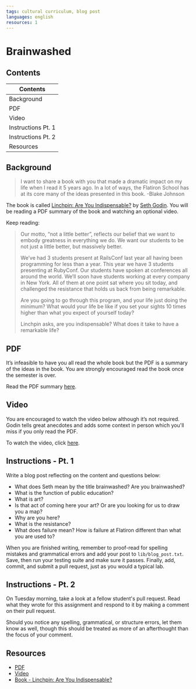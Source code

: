```yaml
---
tags: cultural curriculum, blog post
languages: english
resources: 1
---
```


# Brainwashed

## Contents

|Contents          |
|------------------|
|Background        |
|PDF               |
|Video             |
|Instructions Pt. 1|
|Instructions Pt. 2|
|Resources         |

## Background 

> I want to share a book with you that made a dramatic impact on my life when I read it 5 years ago. In a lot of ways, the Flatiron School has at its core many of the ideas presented in this book. 
> -Blake Johnson

The book is called [Linchpin: Are You Indispensable?](http://www.amazon.com/dp/1591844096) by [Seth Godin](https://twitter.com/thisissethsblog). You will be reading a PDF summary of the book and watching an optional video.

Keep reading:

> Our motto, “not a little better”, reflects our belief that we want to embody greatness in everything we do. We want our students to be not just a little better, but massively better.
>
> We’ve had 3 students present at RailsConf last year all having been programming for less than a year.  This year we have 3 students presenting at RubyConf.  Our students have spoken at conferences all around the world. We’ll soon have students working at every company in New York.  All of them at one point sat where you sit today, and challenged the resistance that holds us back from being remarkable.
> 
> Are you going to go through this program, and your life just doing the minimum?  What would your life be like if you set your sights 10 times higher than what you expect of yourself today?
>
> Linchpin asks, are you indispensable? What does it take to have a remarkable life?

## PDF

It’s infeasible to have you all read the whole book but the PDF is a summary of the ideas in the book. You are strongly encouraged read the book once the semester is over.

Read the PDF summary [here](http://www.sethgodin.com/sg/docs/brainwash.pdf).

## Video

You are encouraged to watch the video below although it’s not required.  Godin tells great anecdotes and adds some context in person which you'll miss if you only read the PDF.

To watch the video, click [here](https://vimeo.com/17787911).

## Instructions - Pt. 1

Write a blog post reflecting on the content and questions below:

* What does Seth mean by the title brainwashed? Are you brainwashed?
* What is the function of public education?
* What is art?
* Is that act of coming here your art?  Or are you looking for us to draw you a map? 
* Why are you here?
* What is the resistance?
* What does failure mean? How is failure at Flatiron different than what you are used to?

When you are finished writing, remember to proof-read for spelling mistakes and grammatical errors and add your post to `lib/blog_post.txt`. Save, then run your testing suite and make sure it passes. Finally, add, commit, and submit a pull request, just as you would a typical lab.

## Instructions - Pt. 2

On Tuesday morning, take a look at a fellow student's pull request. Read what they wrote for this assignment and respond to it by making a comment on their pull request.

Should you notice any spelling, grammatical, or structure errors, let them know as well, though this should be treated as more of an afterthought than the focus of your comment.

## Resources

* [PDF](http://www.sethgodin.com/sg/docs/brainwash.pdf)
* [Video](https://vimeo.com/17787911)
* [Book - Linchpin: Are You Indispensable?](http://www.amazon.com/dp/1591844096)
